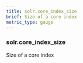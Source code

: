 ```yaml
---
title: solr.core_index_size
brief: Size of a core index
metric_type: gauge
---
```

### solr.core_index_size

Size of a core index